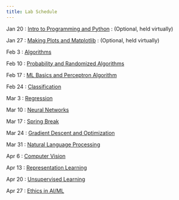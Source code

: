 ```yaml
---
title: Lab Schedule
---
```


Jan 20
: [Intro to Programming and Python](https://colab.research.google.com/drive/1N6QhRX_0AGFINkYDwXWO8QtiWJrTCzCy?usp=sharing)
  : (Optional, held virtually)

Jan 27
: [Making Plots and Matplotlib](https://colab.research.google.com/drive/12IAow8oi-1_Lgxtfz0_pZyhgy06hrT1U?usp=sharing)
  : (Optional, held virtually)

Feb 3
: [Algorithms](https://colab.research.google.com/drive/1S9gvJ4Y8y-30x3e41zcTtMVz8roKA8d9?usp=sharing)

Feb 10
: [Probability and Randomized Algorithms](https://colab.research.google.com/drive/1w6zklbTwj3AsWT0BbLU5Hl7TiAAzoZsO?usp=sharing)

Feb 17
: [ML Basics and Perceptron Algorithm](https://colab.research.google.com/drive/1jJKefgraVb_YU6XqBawxnnjUfavcTMVe?usp=sharing)

Feb 24
: [Classification](https://colab.research.google.com/drive/1ICLoJcjwtUuxS-I_DYr4Vsff676P1Zk8?usp=sharing)

Mar 3
: [Regression](https://colab.research.google.com/drive/1D-3MtrkKBQPb2KUiRq2g3TgYji-E3IJd?usp=sharing)

Mar 10
: [Neural Networks](https://colab.research.google.com/drive/1iKVlGEVIi_4nM8YktQV-wh7RvMQ6yyQx?usp=sharing)

Mar 17
: [Spring Break](#)

Mar 24
: [Gradient Descent and Optimization](https://colab.research.google.com/drive/16Nm16zVskYWUKbWEAsplJDeHtLiPil_j?usp=sharing)

Mar 31
: [Natural Language Processing](https://colab.research.google.com/drive/1mU_5IfO_2QcpUIEF6c8MbQltkJeyq_e3?usp=sharing)

Apr 6
: [Computer Vision](https://colab.research.google.com/drive/14loWuwFzMtsgjwt0YsgiXwxGDck8BuwL?usp=sharing)

Apr 13
: [Representation Learning](https://colab.research.google.com/drive/1OQce-LHvo-rd3gC8u9FvloCsV4VqhlQK?usp=sharing)

Apr 20
: [Unsupervised Learning](https://colab.research.google.com/drive/1IT7tOWbIMDBzgTjNNUFOkkBvMhnbxiOb?usp=sharing)

Apr 27
: [Ethics in AI/ML](https://colab.research.google.com/drive/1lvVrdtp5dbBIC327Dx6bqOuxef5_wim-?usp=sharing)